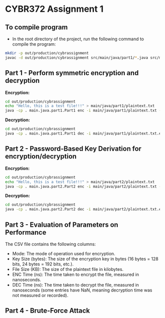 # CYBR372 Assignment 1


## To compile program

- In the root directory of the project, run the following command to compile the program:

```bash
mkdir -p out/production/cybrassignment
javac -d out/production/cybrassignment src/main/java/part1/*.java src/main/java/part2/*.java src/main/java/part3/*.java src/main/java/part4/*.java
```

## Part 1 - Perform symmetric encryption and decryption

**Encryption:**
```bash
cd out/production/cybrassignment
echo "Hello, this is a test file!!!" > main/java/part1/plaintext.txt
java -cp . main.java.part1.Part1 enc -i main/java/part1/plaintext.txt -m CBC
```

**Decryption:**
```bash
cd out/production/cybrassignment
java -cp . main.java.part1.Part1 dec -i main/java/part1/plaintext.txt.enc -k main/java/part1/key.base64 -iv main/java/part1/iv.base64 -m CBC
```


## Part 2 - Password-Based Key Derivation for encryption/decryption

**Encryption:**
```bash
cd out/production/cybrassignment
echo "Hello, this is a test file!!!" > main/java/part2/plaintext.txt    
java -cp . main.java.part2.Part2 enc -i main/java/part2/plaintext.txt --pass "password123" -o main/java/part2/plaintext.txt.enc
```

**Decryption:**
```bash
cd out/production/cybrassignment
java -cp . main.java.part2.Part2 dec -i main/java/part2/plaintext.txt.enc --pass "password123" -o main/java/part2/plaintext.txt.dec
```


## Part 3 - Evaluation of Parameters on Performance

The CSV file contains the following columns:

- Mode: The mode of operation used for encryption.
- Key Size (bytes): The size of the encryption key in bytes (16 bytes = 128 bits, 24 bytes = 192 bits, etc.).
- File Size (KB): The size of the plaintext file in kilobytes.
- ENC Time (ns): The time taken to encrypt the file, measured in nanoseconds.
- DEC Time (ns): The time taken to decrypt the file, measured in nanoseconds (some entries have NaN, meaning decryption time was not measured or recorded).



## Part 4 - Brute-Force Attack